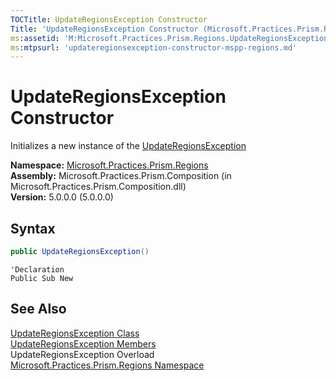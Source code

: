 ```yaml
---
TOCTitle: UpdateRegionsException Constructor
Title: 'UpdateRegionsException Constructor (Microsoft.Practices.Prism.Regions)'
ms:assetid: 'M:Microsoft.Practices.Prism.Regions.UpdateRegionsException.\#ctor'
ms:mtpsurl: 'updateregionsexception-constructor-mspp-regions.md'
---
```



# UpdateRegionsException Constructor

Initializes a new instance of the [UpdateRegionsException](/patterns-practices/reference/updateregionsexception-class-mspp-regions
)

**Namespace:** [Microsoft.Practices.Prism.Regions](/patterns-practices/reference/mspp-regions-namespace)  
**Assembly:** Microsoft.Practices.Prism.Composition (in Microsoft.Practices.Prism.Composition.dll)  
**Version:** 5.0.0.0 (5.0.0.0)

## Syntax

```C#
public UpdateRegionsException()
```
```VB
'Declaration
Public Sub New
```
## See Also

[UpdateRegionsException Class](/patterns-practices/reference/updateregionsexception-class-mspp-regions)  
[UpdateRegionsException Members](/patterns-practices/reference/updateregionsexception-members-mspp-regions)  
UpdateRegionsException Overload  
[Microsoft.Practices.Prism.Regions Namespace](/patterns-practices/reference/mspp-regions-namespace)  